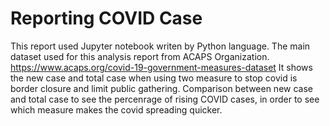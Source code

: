 # Reporting COVID Case
This report used Jupyter notebook writen by Python language.
The main dataset used for this analysis report from ACAPS Organization.
https://www.acaps.org/covid-19-government-measures-dataset
It shows the new case and total case when using two measure to stop covid is border closure and limit public gathering. Comparison between new case and total case to see the percenrage of rising COVID cases, in order to see which measure makes the covid spreading quicker. 

